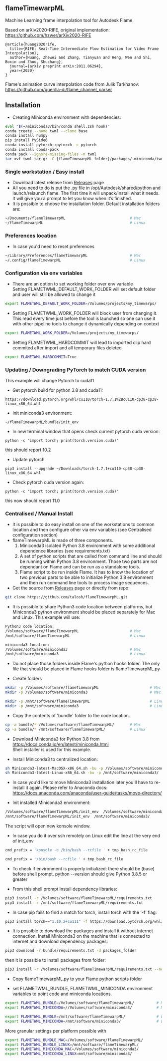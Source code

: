 ## flameTimewarpML

Machine Learning frame interpolation tool for Autodesk Flame.  

Based on arXiv2020-RIFE, original implementation: <https://github.com/hzwer/arXiv2020-RIFE>

```data
@article{huang2020rife,
  title={RIFE: Real-Time Intermediate Flow Estimation for Video Frame Interpolation},
  author={Huang, Zhewei and Zhang, Tianyuan and Heng, Wen and Shi, Boxin and Zhou, Shuchang},
  journal={arXiv preprint arXiv:2011.06294},
  year={2020}
}
```

Flame's animation curve interpolation code from Julik Tarkhanov:
<https://github.com/guerilla-di/flame_channel_parser>

## Installation

* Creating Miniconda environment with dependencies:

```sh Miniconda3-py311_24.1.2-0-MacOSX-arm64.sh
eval "$(~/miniconda3/bin/conda shell.zsh hook)"
conda create --name twml --clone base
conda install numpy
pip install PySide6
conda install pytorch::pytorch -c pytorch
conda install conda-pack
conda pack --ignore-missing-files -n twml
tar xvf twml.tar.gz -C {flameTimewarpML folder}/packages/.miniconda/twml/
```


### Single workstation / Easy install

* Download latest release from [Releases](https://github.com/talosh/flameTimewarpML/releases) page
* All you need to do is put the .py file in /opt/Autodesk/shared/python and launch/relaunch flame. The first time it will unpack/install what it needs. It will give you a prompt to let you know when it’s finished.
* It is possible to choose the installation folder. Default installation folders are:

```bash
~/Documents/flameTimewarpML                             # Mac
~/flameTimewarpML                                       # Linux
```

### Preferences location

* In case you'd need to reset preferences

```bash
~/Library/Preferences/flameTimewarpML                   # Mac
~/.config/flameTimewarpML                               # Linux
```

### Configuration via env variables

* There are an option to set working folder over env variable  
Setting FLAMETWML_DEFAULT_WORK_FOLDER will set default folder and user will still be allowed to change it

```bash
export FLAMETWML_DEFAULT_WORK_FOLDER=/Volumes/projects/my_timewarps/
```

* Setting FLAMETWML_WORK_FOLDER will block user from changing it. This read every time just before the tool is launched so one can use it with other pipeline tools to change it dynamically depending on context

```bash
export FLAMETWML_WORK_FOLDER=/Volumes/projects/my_timewarps/
```

* Setting FLAMETWML_HARDCOMMIT will lead to imported clip hard commited after import and all temporary files deleted

```bash
export FLAMETWML_HARDCOMMIT=True
```
### Updating / Downgrading PyTorch to match CUDA version

This example will change Pytorch to cuda11

* Get pytorch build for python 3.8 and cuda11:
```
https://download.pytorch.org/whl/cu110/torch-1.7.1%2Bcu110-cp38-cp38-linux_x86_64.whl
```
* Init miniconda3 environment:
```
~/flameTimewarpML/bundle/init_env
```
* In new terminal window that opens check current pytorch cuda version:
```
python -c "import torch; print(torch.version.cuda)"
```
this should report 10.2
* Update pytorch
```
pip3 install --upgrade ~/Downloads/torch-1.7.1+cu110-cp38-cp38-linux_x86_64.whl
```
* Check pytorch cuda version again:
```
python -c "import torch; print(torch.version.cuda)"
```
this now should report 11.0


### Centralised / Manual Install

* It is possible to do easy install on one of the workstations to common location and then configure other via env variables (see Centralised configuration section)
* flameTimewarpML is made of three components.
    1. Miniconda3 isolated Python 3.8 environment with some additional dependence libraries (see requirements.txt)
    2. A set of python scripts that are called from command line and should be running within Python 3.8 environment. Those two parts are not dependant on Flame and can be run as a standalone tools.
    3. Flame script to be run inside Flame. It has to know the location of two previous parts to be able to initialize Python 3.8 environment and then run command line tools to process image sequences.
* Get the source from [Releases](https://github.com/talosh/flameTimewarpML/releases) page or directly from repo:

```bash
git clone https://github.com/talosh/flameTimewarpML.git
```

* It is possible to share Python3 code location between platforms, but Miniconda3 python environment should be placed separately for Mac and Linux.
This example will use:

```bash
Python3 code location:
/Volumes/software/flameTimewarpML                       # Mac 
/mnt/software/flameTimewarpML                           # Linux

miniconda3 location:
/Volumes/software/miniconda3                            # Mac
/mnt/software/miniconda3                                # Linux
```

* Do not place those folders inside Flame's python hooks folder.
The only file that should be placed in Flame hooks folder is flameTimewarpML.py

* Create folders

```bash
mkdir -p /Volumes/software/flameTimewarpML                       # Mac
mkdir -p /Volumes/software/miniconda3                            # Mac

mkdir -p /mnt/software/flameTimewarpML                           # Linux
mkdir -p /mnt/software/miniconda3                                # Linux
```

* Copy the contents of 'bundle' folder to the code location.

```bash
cp -a bundle/* /Volumes/software/flameTimewarpML/       # Mac
cp -a bundle/* /mnt/software/flameTimewarpML/           # Linux
```

* Download Miniconda3 for Python 3.8 from <https://docs.conda.io/en/latest/miniconda.html>  
Shell installer is used for this example.

* Install Miniconda3 to centralized location:

```bash
sh Miniconda3-latest-MacOSX-x86_64.sh -bu -p /Volumes/software/miniconda3/  # Mac
sh Miniconda3-latest-Linux-x86_64.sh -bu -p /mnt/software/miniconda3/       # Linux
```

* In case you'd like to move Miniconda3 installation later you'll have to re-install it again.
Please refer to Anaconda docs: <https://docs.anaconda.com/anaconda/user-guide/tasks/move-directory/>

* Init installed Miniconda3 environment:

```bash
/Volumes/software/flameTimewarpML/init_env  /Volumes/software/miniconda3/   # Mac
/mnt/software/flameTimewarpML/init_env  /mnt/software/miniconda3/           # Linux
```

The script will open new konsole window.

* In case you do it over ssh remotely on Linux edit the line at the very end of init_env

```bash
cmd_prefix = 'konsole -e /bin/bash --rcfile ' + tmp_bash_rc_file
```

```bash
cmd_prefix = '/bin/bash --rcfile ' + tmp_bash_rc_file
```

* To check if environment is properly initialized: there should be (base) before shell prompt. python --version should give Python 3.8.5 or greater

* From this shell prompt install dependency libraries:

```bash
pip3 install -r /Volumes/software/flameTimewarpML/requirements.txt          # Mac
pip3 install -r /mnt/software/flameTimewarpML/requirements.txt              # Linux
```

* In case pip fails to find a match for torch, install torch with the '-f' flag:

```bash
pip3 install torch=="1.10.2+cu111" -f https://download.pytorch.org/whl/torch_stable.html
```

* It is possible to download the packages and install it without internet connection. Install Miniconda3 on the machine that is connected to internet and download dependency packages:

```bash
pip3 download -r bundle/requirements.txt -d packages_folder
```

then it is possible to install packages from folder:

```bash
pip3 install -r /Volumes/software/flameTimewarpML/requirements.txt --no-index --find-links /Volumes/software/flameTimewarpML/packages_folder
```

* Copy flameTimewarpML.py to your Flame python scripts folder

* set FLAMETWML_BUNDLE, FLAMETWML_MINICONDA environment variables to point code and miniconda locations.

```bash
export FLAMETWML_BUNDLE=/Volumes/software/flameTimewarpML/          # Mac
export FLAMETWML_MINICONDA=//Volumes/software/miniconda3/           # Mac

export FLAMETWML_BUNDLE=/mnt/software/flameTimewarpML/              # Linux
export FLAMETWML_MINICONDA=/mnt/software/miniconda3/                # Linux
```

More granular settings per platform possible with

```bash
export FLAMETWML_BUNDLE_MAC=/Volumes/software/flameTimewarpML/
export FLAMETWML_BUNDLE_LINUX=/mnt/software/flameTimewarpML/
export FLAMETWML_MINICONDA_MAC=/Volumes/software/miniconda3/
export FLAMETWML_MINICONDA_LINUX=mnt/software/miniconda3/
```
